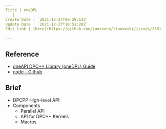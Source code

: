 ```yaml
---
Title | oneDPL
-- | --
Create Date | `2021-12-27T09:29:14Z`
Update Date | `2021-12-27T10:51:20Z`
Edit link | [here](https://github.com/junxnone/linuxwiki/issues/238)

---
```

## Reference
- [oneAPI DPC++ Library (oneDPL) Guide](https://oneapi-src.github.io/oneDPL/index.html)
- [code - Github](https://github.com/oneapi-src/oneDPL)


## Brief
- DPCPP High-level API
- Components
  - Parallel API
  - API for DPC++ Kernels
  - Macros




